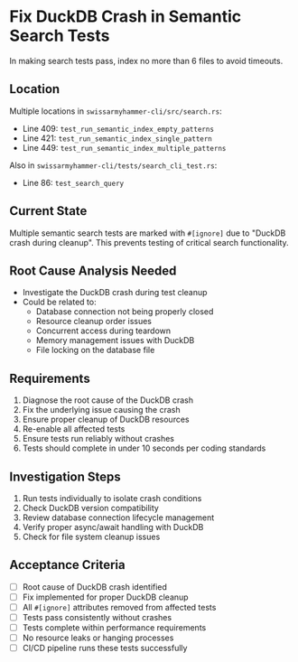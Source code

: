# Fix DuckDB Crash in Semantic Search Tests

In making search tests pass, index no more than 6 files to avoid timeouts.


## Location
Multiple locations in `swissarmyhammer-cli/src/search.rs`:
- Line 409: `test_run_semantic_index_empty_patterns`
- Line 421: `test_run_semantic_index_single_pattern`
- Line 449: `test_run_semantic_index_multiple_patterns`

Also in `swissarmyhammer-cli/tests/search_cli_test.rs`:
- Line 86: `test_search_query`

## Current State
Multiple semantic search tests are marked with `#[ignore]` due to "DuckDB crash during cleanup". This prevents testing of critical search functionality.

## Root Cause Analysis Needed
- Investigate the DuckDB crash during test cleanup
- Could be related to:
  - Database connection not being properly closed
  - Resource cleanup order issues
  - Concurrent access during teardown
  - Memory management issues with DuckDB
  - File locking on the database file

## Requirements
1. Diagnose the root cause of the DuckDB crash
2. Fix the underlying issue causing the crash
3. Ensure proper cleanup of DuckDB resources
4. Re-enable all affected tests
5. Ensure tests run reliably without crashes
6. Tests should complete in under 10 seconds per coding standards

## Investigation Steps
1. Run tests individually to isolate crash conditions
2. Check DuckDB version compatibility
3. Review database connection lifecycle management
4. Verify proper async/await handling with DuckDB
5. Check for file system cleanup issues

## Acceptance Criteria
- [ ] Root cause of DuckDB crash identified
- [ ] Fix implemented for proper DuckDB cleanup
- [ ] All `#[ignore]` attributes removed from affected tests
- [ ] Tests pass consistently without crashes
- [ ] Tests complete within performance requirements
- [ ] No resource leaks or hanging processes
- [ ] CI/CD pipeline runs these tests successfully